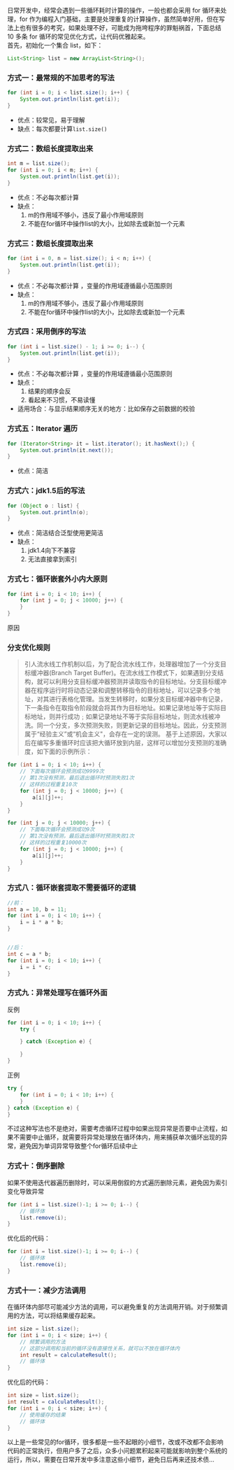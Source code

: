 日常开发中，经常会遇到一些循环耗时计算的操作，一般也都会采用 for 循环来处理，for 作为编程入门基础，主要是处理重复的计算操作，虽然简单好用，但在写法上也有很多的考究，如果处理不好，可能成为拖垮程序的罪魁祸首，下面总结 10 多条 for 循环的常见优化方式，让代码优雅起来。<br />首先，初始化一个集合 list，如下：
```java
List<String> list = new ArrayList<String>();
```
<a name="LzMcy"></a>
### 方式一：最常规的不加思考的写法
```java
for (int i = 0; i < list.size(); i++) {
    System.out.println(list.get(i));
}
```

- 优点：较常见，易于理解
- 缺点：每次都要计算`list.size()`
<a name="lVsh6"></a>
### 方式二：数组长度提取出来
```java
int m = list.size();
for (int i = 0; i < m; i++) {
    System.out.println(list.get(i));
}
```

- 优点：不必每次都计算
- 缺点：
   1. m的作用域不够小，违反了最小作用域原则
   2. 不能在for循环中操作list的大小，比如除去或新加一个元素
<a name="M31x0"></a>
### 方式三：数组长度提取出来
```java
for (int i = 0, n = list.size(); i < n; i++) {
    System.out.println(list.get(i));
}
```

- 优点：不必每次都计算 ，变量的作用域遵循最小范围原则
- 缺点：
   1. m的作用域不够小，违反了最小作用域原则
   2. 不能在for循环中操作list的大小，比如除去或新加一个元素
<a name="dTjf8"></a>
### 方式四：采用倒序的写法
```java
for (int i = list.size() - 1; i >= 0; i--) {
    System.out.println(list.get(i));
}
```

- 优点：不必每次都计算 ，变量的作用域遵循最小范围原则
- 缺点：
   1. 结果的顺序会反
   2. 看起来不习惯，不易读懂
- 适用场合：与显示结果顺序无关的地方：比如保存之前数据的校验
<a name="pL7nJ"></a>
### 方式五：Iterator 遍历
```java
for (Iterator<String> it = list.iterator(); it.hasNext();) {
    System.out.println(it.next());
}
```

- 优点：简洁
<a name="VTctZ"></a>
### 方式六：jdk1.5后的写法
```java
for (Object o : list) {
    System.out.println(o);
}
```

- 优点：简洁结合泛型使用更简洁
- 缺点：
   1. jdk1.4向下不兼容
   2. 无法直接拿到索引
<a name="EbZYg"></a>
### 方式七：循环嵌套外小内大原则
```java
for (int i = 0; i < 10; i++) {
    for (int j = 0; j < 10000; j++) {
    }
}
```
原因
> <a name="aK0a8"></a>
### 分支优化规则
> 引人流水线工作机制以后，为了配合流水线工作，处理器增加了一个分支目标缓冲器(Branch Target Buffer)。在流水线工作模式下，如果遇到分支结构，就可以利用分支目标缓冲器预测并读取指令的目标地址。分支目标缓冲器在程序运行时将动态记录和调整转移指令的目标地址，可以记录多个地址，对其进行表格化管理。当发生转移时，如果分支目标缓冲器中有记录，下一条指令在取指令阶段就会将其作为目标地址。如果记录地址等于实际目标地址，则并行成功﹔如果记录地址不等于实际目标地址，则流水线被冲洗。同一个分支，多次预测失败，则更新记录的目标地址。因此，分支预测属于“经验主义”或“机会主义"，会存在一定的误测。
> 基于上述原因，大家以后在编写多重循环时应该把大循环放到内层，这样可以增加分支预测的准确度，如下面的示例所示：

```java
for (int i = 0; i < 10; i++) {
    // 下面每次循环会预测成功9999次
    // 第1次没有预测，最后退出循环时预测失败1次
    // 这样的过程重复10次
    for (int j = 0; j < 10000; j++) {
        a[i][j]++;
    }
}

for (int j = 0; j < 10000; j++) {
    // 下面每次循环会预测成功9次
    // 第1次没有预测，最后退出循环时预测失败1次
    // 这样的过程重复10000次
    for (int j = 0; j < 10000; j++) {
        a[i][j]++;
    }
}
```
<a name="gljLB"></a>
### 方式八：循环嵌套提取不需要循环的逻辑
```java
//前：
int a = 10, b = 11;
for (int i = 0; i < 10; i++) {
    i = i * a * b;
} 


//后：
int c = a * b;
for (int i = 0; i < 10; i++) {
    i = i * c;
}
```
<a name="mjyC0"></a>
### 方式九：异常处理写在循环外面
反例
```java
for (int i = 0; i < 10; i++) {
    try {

    } catch (Exception e) {

    }
}
```
正例
```java
try {
    for (int i = 0; i < 10; i++) {
    }
} catch (Exception e) {
}
```
不过这种写法也不是绝对，需要考虑循环过程中如果出现异常是否要中止流程，如果不需要中止循环，就需要将异常处理放在循环体内，用来捕获单次循环出现的异常，避免因为单词异常导致整个for循环后续中止
<a name="SFVoz"></a>
### 方式十：倒序删除
如果不使用迭代器遍历删除时，可以采用倒叙的方式遍历删除元素，避免因为索引变化导致异常
```java
for (int i = list.size()-1; i >= 0; i--) {
    // 循环体
    list.remove(i);
}
```
优化后的代码：
```java
for (int i = list.size()-1; i >= 0; i--) {
    // 循环体
    list.remove(i);
}
```
<a name="rHZxd"></a>
### 方式十一：减少方法调用
在循环体内部尽可能减少方法的调用，可以避免重复的方法调用开销。对于频繁调用的方法，可以将结果缓存起来。
```java
int size = list.size();
for (int i = 0; i < size; i++) {
    // 频繁调用的方法
    // 这部分调用和当前的循环没有直接性关系，就可以不放在循环体内
    int result = calculateResult();
    // 循环体
}
```
优化后的代码：
```java
int size = list.size();
int result = calculateResult();
for (int i = 0; i < size; i++) {
    // 使用缓存的结果
    // 循环体
}
```
以上是一些常见的for循环，很多都是一些不起眼的小细节，改或不改都不会影响代码的正常执行，但用户多了之后，众多小问题累积起来可能就影响到整个系统的运行，所以，需要在日常开发中多注意这些小细节，避免日后再来还技术债...
